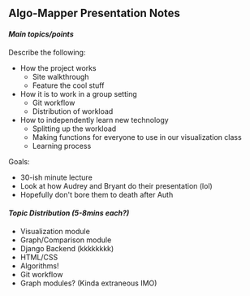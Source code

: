 ## Algo-Mapper Presentation Notes

#### _Main topics/points_

Describe the following:
- How the project works
  - Site walkthrough
  - Feature the cool stuff
- How it is to work in a group setting
  - Git workflow
  - Distribution of workload
- How to independently learn new technology
  - Splitting up the workload
  - Making functions for everyone to use in our visualization class
  - Learning process

Goals:
  - 30-ish minute lecture
  - Look at how Audrey and Bryant do their presentation (lol)
  - Hopefully don't bore them to death after Auth

#### _Topic Distribution (5-8mins each?)_

- Visualization module
- Graph/Comparison module
- Django Backend (kkkkkkkk)
- HTML/CSS
- Algorithms!
- Git workflow
- Graph modules? (Kinda extraneous IMO)
